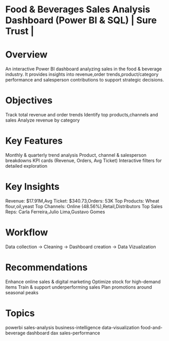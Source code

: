   # Food & Beverages Sales Analysis Dashboard (Power BI & SQL) | Sure Trust |

# Overview

An interactive Power BI dashboard analyzing sales in the food & beverage industry.
It provides insights into revenue,order trends,product/category performance
and salesperson contributions to support strategic decisions.

# Objectives

Track total revenue and order trends
Identify top products,channels and sales 
Analyze revenue by category

# Key Features

Monthly & quarterly trend analysis
Product, channel & salesperson breakdowns
KPI cards (Revenue, Orders, Avg Ticket)
Interactive filters for detailed exploration

# Key Insights

Revenue: $17.91M,Avg Ticket: $340.73,Orders: 53K
Top Products: Wheat flour,oil,yeast
Top Channels: Online (48.56%),Retail,Distributors
Top Sales Reps: Carla Ferreira,Julio Lima,Gustavo Gomes

# Workflow

Data collection → Cleaning → Dashboard creation → Data Vizualization

# Recommendations

Enhance online sales & digital marketing
Optimize stock for high-demand items
Train & support underperforming sales
Plan promotions around seasonal peaks

# Topics

powerbi sales-analysis business-intelligence data-visualization food-and-beverage dashboard dax sales-performance
